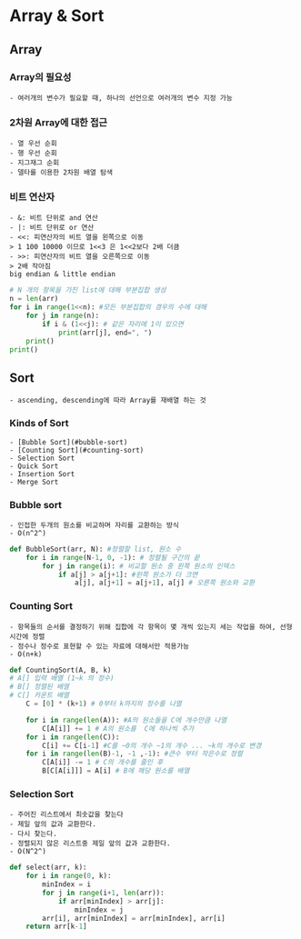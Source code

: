 # Array & Sort

## Array

### Array의 필요성

    - 여러개의 변수가 필요할 때, 하나의 선언으로 여러개의 변수 지정 가능

### 2차원 Array에 대한 접근

    - 열 우선 순회
    - 행 우선 순회
    - 지그재그 순회
    - 델타를 이용한 2차원 배열 탐색

### 비트 연산자

    - &: 비트 단위로 and 연산
    - |: 비트 단위로 or 연산
    - <<: 피연산자의 비트 열을 왼쪽으로 이동
    > 1 100 10000 이므로 1<<3 은 1<<2보다 2배 더큼
    - >>: 피연산자의 비트 열을 오른쪽으로 이동
    > 2배 작아짐
    big endian & little endian

```python
# N 개의 항목을 가진 list에 대해 부분집합 생성
n = len(arr)
for i in range(1<<n): #모든 부분집합의 경우의 수에 대해
    for j in range(n):
        if i & (1<<j): # 같은 자리에 1이 있으면 
            print(arr[j], end=", ")
    print()
print()
```

## Sort

    - ascending, descending에 따라 Array를 재배열 하는 것

### Kinds of Sort

    - [Bubble Sort](#bubble-sort)
    - [Counting Sort](#counting-sort)
    - Selection Sort
    - Quick Sort
    - Insertion Sort
    - Merge Sort

### Bubble sort

    - 인접한 두개의 원소를 비교하며 자리를 교환하는 방식
    - O(n^2^)

```python
def BubbleSort(arr, N): #정렬할 list, 원소 수
    for i in range(N-1, 0, -1): # 정렬될 구간의 끝
        for j in range(i): # 비교할 원소 중 왼쪽 원소의 인덱스
            if a[j] > a[j+1]: #왼쪽 원소가 더 크면
                a[j], a[j+1] = a[j+1], a[j] # 오른쪽 원소와 교환

```

### Counting Sort

    - 항목들의 순서를 결정하기 위해 집합에 각 항목이 몇 개씩 있는지 세는 작업을 하여, 선형 시간에 정렬
    - 정수나 정수로 표현할 수 있는 자료에 대해서만 적용가능
    - O(n+k)

```python
def CountingSort(A, B, k)
# A[] 입력 배열 (1~k 의 정수)
# B[] 정렬된 배열
# C[] 카운트 배열
    C = [0] * (k+1) # 0부터 k까지의 정수를 나열

    for i in range(len(A)): #A의 원소들을 C에 개수만큼 나열
        C[A[i]] += 1 # A의 원소를  C에 하나씩 추가
    for i in range(len(C)):
        C[i] += C[i-1] #C를 ~0의 개수 ~1의 개수 ... ~k의 개수로 변경
    for i in range(len(B)-1, -1 ,-1): #큰수 부터 작은수로 정렬
        C[A[i]] -= 1 # C의 개수를 줄인 후
        B[C[A[i]]] = A[i] # B에 해당 원소를 배열
```
### Selection Sort

    - 주어진 리스트에서 최솟값을 찾는다
    - 제일 앞의 값과 교환한다.
    - 다시 찾는다.
    - 정렬되지 않은 리스트중 제일 앞의 값과 교환한다.
    - O(N^2^)

```python
def select(arr, k):
    for i in range(0, k):
        minIndex = i
        for j in range(i+1, len(arr)):
            if arr[minIndex] > arr[j]:
                minIndex = j
        arr[i], arr[minIndex] = arr[minIndex], arr[i]
    return arr[k-1]
```
